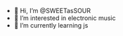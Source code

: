 - 👋 Hi, I’m @SWEETasSOUR
- 👀 I’m interested in electronic music
- 🌱 I’m currently learning js

<!---
SWEETasSOUR/SWEETasSOUR is a ✨ special ✨ repository because its `README.md` (this file) appears on your GitHub profile.
You can click the Preview link to take a look at your changes.
--->
